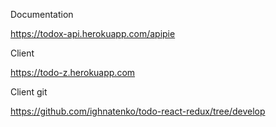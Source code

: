 Documentation

https://todox-api.herokuapp.com/apipie

Client

https://todo-z.herokuapp.com

Client git

https://github.com/ighnatenko/todo-react-redux/tree/develop